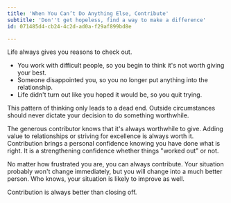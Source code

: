 ```yaml
---
title: 'When You Can’t Do Anything Else, Contribute'
subtitle: 'Don''t get hopeless, find a way to make a difference'
id: 071485d4-cb24-4c2d-ad0a-f29af899bd8e

---
```

Life always gives you reasons to check out.

- You work with difficult people, so you begin to think it's not worth giving your best.
- Someone disappointed you, so you no longer put anything into the relationship.
- Life didn't turn out like you hoped it would be, so you quit trying.

This pattern of thinking only leads to a dead end. Outside circumstances should never dictate your decision to do something worthwhile.

The generous contributor knows that it's always worthwhile to give. Adding value to relationships or striving for excellence is always worth it. Contribution brings a personal confidence knowing you have done what is right. It is a strengthening confidence whether things "worked out" or not.

No matter how frustrated you are, you can always contribute. Your situation probably won't change immediately, but you will change into a much better person. Who knows, your situation is likely to improve as well. 

Contribution is always better than closing off.